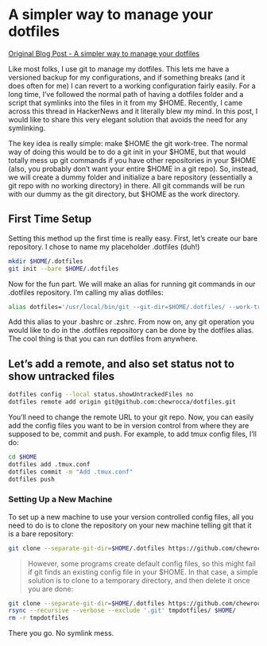 # A simpler way to manage your dotfiles

[Original Blog Post - A simpler way to manage your dotfiles](https://www.anand-iyer.com/blog/2018/a-simpler-way-to-manage-your-dotfiles.html)

Like most folks, I use git to manage my dotfiles. This lets me have a versioned backup for my configurations, and if something breaks (and it does often for me) I can revert to a working configuration fairly easily. For a long time, I’ve followed the normal path of having a dotfiles folder and a script that symlinks into the files in it from my $HOME. Recently, I came across this thread in HackerNews and it literally blew my mind. In this post, I would like to share this very elegant solution that avoids the need for any symlinking.

The key idea is really simple: make $HOME the git work-tree. The normal way of doing this would be to do a git init in your $HOME, but that would totally mess up git commands if you have other repositories in your $HOME (also, you probably don’t want your entire $HOME in a git repo). So, instead, we will create a dummy folder and initialize a bare repository (essentially a git repo with no working directory) in there. All git commands will be run with our dummy as the git directory, but $HOME as the work directory.

## First Time Setup

Setting this method up the first time is really easy. First, let’s create our bare repository. I chose to name my placeholder .dotfiles (duh!)

```sh
mkdir $HOME/.dotfiles
git init --bare $HOME/.dotfiles
```

Now for the fun part. We will make an alias for running git commands in our .dotfiles repository. I’m calling my alias dotfiles:

```sh
alias dotfiles='/usr/local/bin/git --git-dir=$HOME/.dotfiles/ --work-tree=$HOME'
```

Add this alias to your .bashrc or .zshrc. From now on, any git operation you would like to do in the .dotfiles repository can be done by the dotfiles alias. The cool thing is that you can run dotfiles from anywhere.

## Let’s add a remote, and also set status not to show untracked files

```sh
dotfiles config --local status.showUntrackedFiles no
dotfiles remote add origin git@github.com:chewrocca/dotfiles.git
```

You’ll need to change the remote URL to your git repo. Now, you can easily add the config files you want to be in version control from where they are supposed to be, commit and push. For example, to add tmux config files, I’ll do:

```sh
cd $HOME
dotfiles add .tmux.conf
dotfiles commit -m "Add .tmux.conf"
dotfiles push
```

### Setting Up a New Machine

To set up a new machine to use your version controlled config files, all you need to do is to clone the repository on your new machine telling git that it is a bare repository:

```sh
git clone --separate-git-dir=$HOME/.dotfiles https://github.com/chewrocca/dotfiles.git ~
```

>However, some programs create default config files, so this might fail if git finds an existing config file in your $HOME. In that case, a simple solution is to clone to a temporary directory, and then delete it once you are done:

```sh
git clone --separate-git-dir=$HOME/.dotfiles https://github.com/chewrocca/dotfiles.git tmpdotfiles
rsync --recursive --verbose --exclude '.git' tmpdotfiles/ $HOME/
rm -r tmpdotfiles
```

There you go. No symlink mess.
